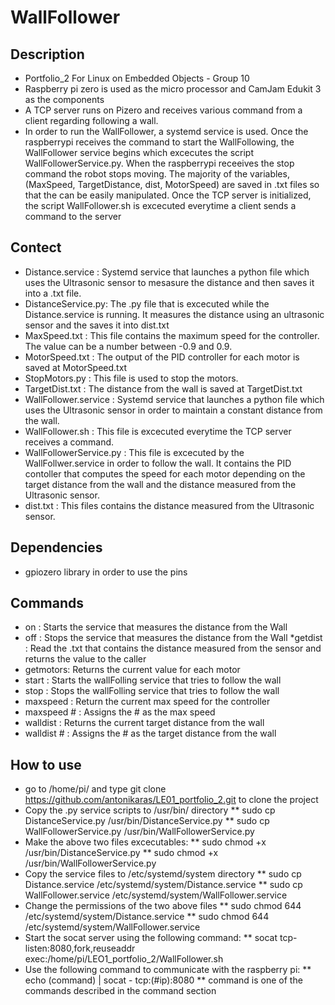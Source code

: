 # WallFollower

## Description

  * Portfolio_2 For Linux on Embedded Objects - Group 10
  * Raspberry pi zero is used as the micro processor and CamJam Edukit 3 as the components
  * A TCP server runs on Pizero and receives various command from a client regarding following
  a wall.
  * In order to run the WallFollower, a systemd service is used. Once the raspberrypi receives the
  command to start the WallFollowing, the WallFollower service begins which excecutes the script
  WallFollowerService.py. When the raspberrypi receeives the stop command the robot stops moving.
  The majority of the variables, (MaxSpeed, TargetDistance, dist, MotorSpeed) are saved in .txt files
  so that the can be easily manipulated. Once the TCP server is initialized, the script WallFollower.sh
  is excecuted everytime a client sends a command to the server
  
## Contect
  
  * Distance.service : Systemd service that launches a python file which uses the Ultrasonic 
                       sensor to mesasure the distance and then saves it into a .txt file.
  * DistanceService.py: The .py file that is excecuted while the Distance.service is running. 
  It measures the distance using an ultrasonic sensor and the saves it into dist.txt
  * MaxSpeed.txt : This file contains the maximum speed for the controller. The value can be
  a number between -0.9 and 0.9.
  * MotorSpeed.txt : The output of the PID controller for each motor is saved at MotorSpeed.txt
  * StopMotors.py : This file is used to stop the motors.
  * TargetDist.txt : The distance from the wall is saved at TargetDist.txt
  * WallFollower.service : Systemd service that launches a python file which uses the Ultrasonic
  sensor in order to maintain a constant distance from the wall.
  * WallFollower.sh : This file is excecuted everytime the TCP server receives a command.
  * WallFollowerService.py : This file is excecuted by the WallFollwer.service in order to follow
  the wall. It contains the PID contoller that computes the speed for each motor depending on the
  target distance from the wall and the distance measured from the Ultrasonic sensor.
  * dist.txt : This files contains the distance measured from the Ultrasonic sensor.
  
## Dependencies

  * gpiozero library in order to use the pins
 
## Commands
  * on : Starts the service that measures the distance from the Wall
  * off : Stops the service that measures the distance from the Wall
  *getdist : Read the .txt that contains the distance measured from the sensor and returns the value
  to the caller
  * getmotors: Returns the current value for each motor
  * start : Starts the wallFolling service that tries to follow the wall
  * stop : Stops the wallFolling service that tries to follow the wall
  * maxspeed : Return the current max speed for the controller
  * maxspeed # : Assigns the # as the max speed
  * walldist : Returns the current target distance from the wall
  * walldist # : Assigns the # as the target distance from the wall
 
 ## How to use
 
  * go to /home/pi/ and type git clone https://github.com/antonikaras/LE01_portfolio_2.git to clone the project
  * Copy the .py service scripts to /usr/bin/ directory
   ** sudo cp DistanceService.py /usr/bin/DistanceService.py
   ** sudo cp WallFollowerService.py /usr/bin/WallFollowerService.py
  * Make the above two files excecutables:
   ** sudo chmod +x /usr/bin/DistanceService.py
   ** sudo chmod +x /usr/bin/WallFollowerService.py
  * Copy the service files to /etc/systemd/system directory
   ** sudo cp Distance.service /etc/systemd/system/Distance.service
   ** sudo cp WallFollower.service /etc/systemd/system/WallFollower.service
  * Change the permissions of the two above files
   ** sudo chmod 644 /etc/systemd/system/Distance.service
   ** sudo chmod 644 /etc/systemd/system/WallFollower.service
  * Start the socat server using the following command:
   ** socat tcp-listen:8080,fork,reuseaddr exec:/home/pi/LEO1_portfolio_2/WallFollower.sh
  * Use the following command to communicate with the raspberry pi:
   ** echo (command) | socat - tcp:(#ip):8080
   ** command is one of the commands described in the command section

  
